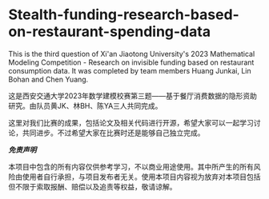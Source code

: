 # Stealth-funding-research-based-on-restaurant-spending-data
  This is the third question of Xi'an Jiaotong University's 2023 Mathematical Modeling Competition - Research on invisible funding based on restaurant consumption data. It was completed by team members Huang Junkai, Lin Bohan and Chen Yuang.

  这是西安交通大学2023年数学建模校赛第三题——基于餐厅消费数据的隐形资助研究。由队员黄JK、林BH、陈YA三人共同完成。

   这里对我们比赛的成果，包括论文及相关代码进行开源，希望大家可以一起学习讨论，共同进步。不过希望大家在比赛时还是能够自己独立完成。

   *****************免责声明*****************
   
本项目中包含的所有内容仅供参考学习，不以商业用途使用。其中所产生的所有风险由使用者自行承担，与项目发布者无关。使用本项目内容视为放弃对本项目包括但不限于索取报酬、赔偿以及追责等权益，敬请谅解。
